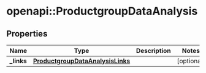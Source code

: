 # openapi::ProductgroupDataAnalysis


## Properties
Name | Type | Description | Notes
------------ | ------------- | ------------- | -------------
**_links** | [**ProductgroupDataAnalysisLinks**](ProductgroupDataAnalysisLinks.md) |  | [optional] 


